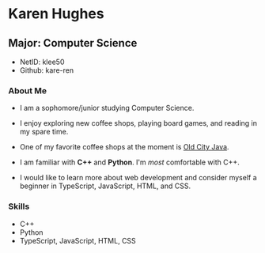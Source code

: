 # Karen Hughes
## Major: Computer Science
- NetID: klee50
- Github: kare-ren

### About Me
- I am a sophomore/junior studying Computer Science.
- I enjoy exploring new coffee shops, playing board games, and reading in my spare time.
- One of my favorite coffee shops at the moment is [Old City Java](https://oldcityjava.com).

- I am familiar with **C++** and **Python**. I'm *most* comfortable with C++. 
- I would like to learn more about web development and consider myself a beginner in TypeScript, JavaScript, HTML, and CSS.

### Skills
- C++
- Python
- TypeScript, JavaScript, HTML, CSS
